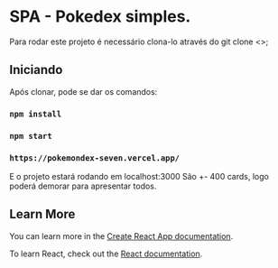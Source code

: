 # SPA - Pokedex simples.

Para rodar este projeto é necessário clona-lo através do git clone <>;

## Iniciando

Após clonar, pode se dar os comandos:

### `npm install`
### `npm start`

###  `https://pokemondex-seven.vercel.app/`

E o projeto estará rodando em localhost:3000
São +- 400 cards, logo poderá demorar para apresentar todos.

## Learn More

You can learn more in the [Create React App documentation](https://facebook.github.io/create-react-app/docs/getting-started).

To learn React, check out the [React documentation](https://reactjs.org/).
